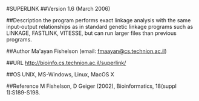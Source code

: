 #SUPERLINK
##Version
1.6 (March 2006)

##Description
the program performs exact linkage analysis with the same input-output relationships as in standard genetic linkage programs such as LINKAGE, FASTLINK, VITESSE, but can run larger files than previous programs.

##Author
Ma'ayan Fishelson (email: fmaayan@cs.technion.ac.il)

##URL
http://bioinfo.cs.technion.ac.il/superlink/

##OS
UNIX, MS-Windows, Linux, MacOS X

##Reference
M Fishelson, D Geiger (2002), Bioinformatics, 18(suppl 1):S189-S198.

